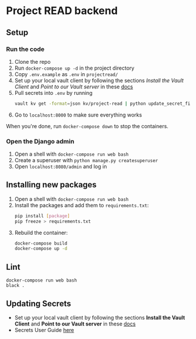 # Project READ backend

## Setup

### Run the code

1. Clone the repo
2. Run `docker-compose up -d` in the project directory
3. Copy `.env.example` as `.env` in `projectread/`
4. Set up your local vault client by following the sections *Install the Vault Client* and *Point to our Vault server* in these [docs](https://www.notion.so/uwblueprintexecs/Secret-Management-2d5b59ef0987415e93ec951ce05bf03e#86337406f266493d990911901480f435)
5. Pull secrets into `.env` by running
    ```bash
    vault kv get -format=json kv/project-read | python update_secret_files.py
    ```
6. Go to `localhost:8000` to make sure everything works

When you're done, run `docker-compose down` to stop the containers.

### Open the Django admin

1. Open a shell with `docker-compose run web bash`
2. Create a superuser with `python manage.py createsuperuser`
3. Open `localhost:8080/admin` and log in

## Installing new packages

1. Open a shell with `docker-compose run web bash`
2. Install the packages and add them to `requirements.txt`:
    ```bash
    pip install [package]
    pip freeze > requirements.txt
    ```
3. Rebuild the container:
    ```bash
    docker-compose build
    docker-compose up -d
    ```

## Lint

```
docker-compose run web bash
black .
```

## Updating Secrets

- Set up your local vault client by following the sections **Install the Vault Client** and **Point to our Vault server** in these [docs](https://www.notion.so/uwblueprintexecs/Secret-Management-2d5b59ef0987415e93ec951ce05bf03e#86337406f266493d990911901480f435)
- Secrets User Guide [here](https://www.notion.so/uwblueprintexecs/Secret-Management-2d5b59ef0987415e93ec951ce05bf03e#d6b60b9cd5694ffbb2dbb265d03048ce)